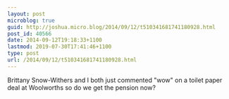 ```yaml
---
layout: post
microblog: true
guid: http://joshua.micro.blog/2014/09/12/t510341681741180928.html
post_id: 40566
date: 2014-09-12T19:18:33+1100
lastmod: 2019-07-30T17:41:46+1100
type: post
url: /2014/09/12/t510341681741180928.html
---
```

Brittany Snow-Withers and I both just commented "wow" on a toilet paper deal at Woolworths so do we get the pension now?
